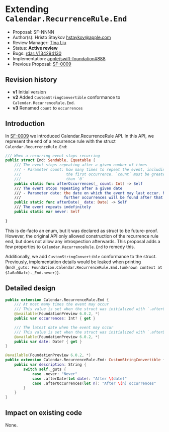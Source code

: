 # Extending `Calendar.RecurrenceRule.End`


* Proposal: SF-NNNN
* Author(s): Hristo Staykov <hstaykov@apple.com>
* Review Manager: [Tina Liu](https://github.com/itingliu)
* Status: **Active review**
* Bugs: <rdar://134294130>
* Implementation: [apple/swift-foundation#888](https://github.com/apple/swift-foundation/pull/888)
* Previous Proposal: [SF-0009](0009-calendar-recurrence-rule.md)

## Revision history

* **v1** Initial version
* **v2** Added `CustomStringConvertible` conformance to `Calendar.RecurrenceRule.End`.
* **v3** Renamed `count` to `occurrences`

## Introduction

In [SF-0009](0009-calendar-recurrence-rule.md) we introduced Calendar.RecurrenceRule API. In this API, we represent the end of a recurrence rule with the struct `Calendar.RecurrenceRule.End`:

```swift
/// When a recurring event stops recurring
public struct End: Sendable, Equatable {
    /// The event stops repeating after a given number of times
    /// - Parameter count: how many times to repeat the event, including
    ///                    the first occurrence. `count` must be greater
    ///                    than `0`
    public static func afterOccurrences(_ count: Int) -> Self
    /// The event stops repeating after a given date
    /// - Parameter date: the date on which the event may last occur. No
    ///                   further occurrences will be found after that
    public static func afterDate(_ date: Date) -> Self
    /// The event repeats indefinitely
    public static var never: Self
    
}
```

This is de-facto an enum, but it was declared as struct to be future-proof. However, the original API only allowed construction of the recurrence rule end, but does not allow any introspection afterwards. This proposal adds a few properties to `Calendar.RecurrenceRule.End` to remedy this.

Additionally, we add `CustomStringConvertible` conformance to the struct. Previously, implementation details would be leaked when printing (`End(_guts: Foundation.Calendar.RecurrenceRule.End.(unknown context at $1a0a00afc)._End.never)`).

## Detailed design

```swift
public extension Calendar.RecurrenceRule.End {
    /// At most many times the event may occur
    /// This value is set when the struct was initialized with `.afterOccurrences()`
    @available(FoundationPreview 6.0.2, *)
    public var occurrences: Int? { get }

    /// The latest date when the event may occur
    /// This value is set when the struct was initialized with `.afterDate()`
    @available(FoundationPreview 6.0.2, *)
    public var date: Date? { get }
}

@available(FoundationPreview 6.0.2, *)
public extension Calendar.RecurrenceRule.End: CustomStringConvertible {
    public var description: String {
        switch self._guts {
            case .never: "Never"
            case .afterDate(let date): "After \(date)"
            case .afterOccurrences(let n): "After \(n) occurrences"
        }
    }
}
```

## Impact on existing code

None.
